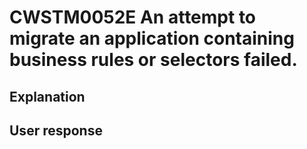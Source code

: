 # CWSTM0052E An attempt to migrate an application containing business rules or selectors failed.

## Explanation

## User response